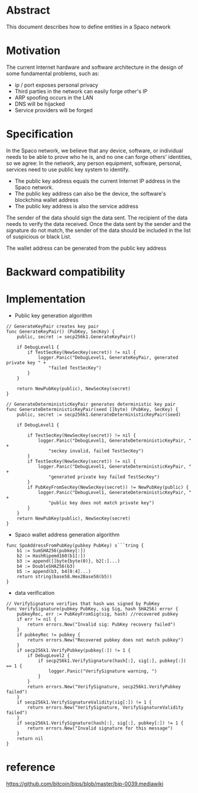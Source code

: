 # Abstract
This document describes how to define entities in a Spaco network


# Motivation

The current Internet hardware and software architecture in the design of some fundamental problems, such as:
* ip / port exposes personal privacy
* Third parties in the network can easily forge other's IP
* ARP spoofing occurs in the LAN
* DNS will be hijacked
* Service providers will  be forged


# Specification

In the Spaco network, we believe that any device, software, or individual needs to be able to prove who he is, and no one can forge others' identities, so we agree:
In the network, any person equipment, software, personal, services need to use public key system to identify.

* The public key address equals the current Internet IP address in the Spaco network.
* The public key address can also be the device, the software's blockchina wallet address
* The public key address is also the service address

The sender of the data should sign the data sent. The recipient of the data needs to verify the data received. Once the data sent by the sender and the signature do not match, the sender of the data should be included in the list of suspicious or black List.

The wallet address can be generated from the public key address


# Backward compatibility

# Implementation

* Public key generation algorithm

```
// GenerateKeyPair creates key pair
func GenerateKeyPair() (PubKey, SecKey) {
	public, secret := secp256k1.GenerateKeyPair()

	if DebugLevel1 {
		if TestSecKey(NewSecKey(secret)) != nil {
			logger.Panic("DebugLevel1, GenerateKeyPair, generated private key " +
				"failed TestSecKey")
		}
	}

	return NewPubKey(public), NewSecKey(secret)
}

// GenerateDeterministicKeyPair generates deterministic key pair
func GenerateDeterministicKeyPair(seed []byte) (PubKey, SecKey) {
	public, secret := secp256k1.GenerateDeterministicKeyPair(seed)

	if DebugLevel1 {

		if TestSecKey(NewSecKey(secret)) != nil {
			logger.Panic("DebugLevel1, GenerateDeterministicKeyPair, " +
				"seckey invalid, failed TestSecKey")
		}
		if TestSecKey(NewSecKey(secret)) != nil {
			logger.Panic("DebugLevel1, GenerateDeterministicKeyPair, " +
				"generated private key failed TestSecKey")
		}
		if PubKeyFromSecKey(NewSecKey(secret)) != NewPubKey(public) {
			logger.Panic("DebugLevel1, GenerateDeterministicKeyPair, " +
				"public key does not match private key")
		}
	}
	return NewPubKey(public), NewSecKey(secret)
}
```


* Spaco wallet address generation algorithm

```
func SpoAddressFromPubKey(pubkey PubKey) s```tring {
	b1 := SumSHA256(pubkey[:])
	b2 := HashRipemd160(b1[:])
	b3 := append([]byte{byte(0)}, b2[:]...)
	b4 := DoubleSHA256(b3)
	b5 := append(b3, b4[0:4]...)
	return string(base58.Hex2Base58(b5))
}
```

* data verification


```
// VerifySignature verifies that hash was signed by PubKey
func VerifySignature(pubkey PubKey, sig Sig, hash SHA256) error {
	pubkeyRec, err := PubKeyFromSig(sig, hash) //recovered pubkey
	if err != nil {
		return errors.New("Invalid sig: PubKey recovery failed")
	}
	if pubkeyRec != pubkey {
		return errors.New("Recovered pubkey does not match pubkey")
	}
	if secp256k1.VerifyPubkey(pubkey[:]) != 1 {
		if DebugLevel2 {
			if secp256k1.VerifySignature(hash[:], sig[:], pubkey[:]) == 1 {
				logger.Panic("VerifySignature warning, ")
			}
		}
		return errors.New("VerifySignature, secp256k1.VerifyPubkey failed")
	}
	if secp256k1.VerifySignatureValidity(sig[:]) != 1 {
		return errors.New("VerifySignature, VerifySignatureValidity failed")
	}
	if secp256k1.VerifySignature(hash[:], sig[:], pubkey[:]) != 1 {
		return errors.New("Invalid signature for this message")
	}
	return nil
}
```



# reference
https://github.com/bitcoin/bips/blob/master/bip-0039.mediawiki
